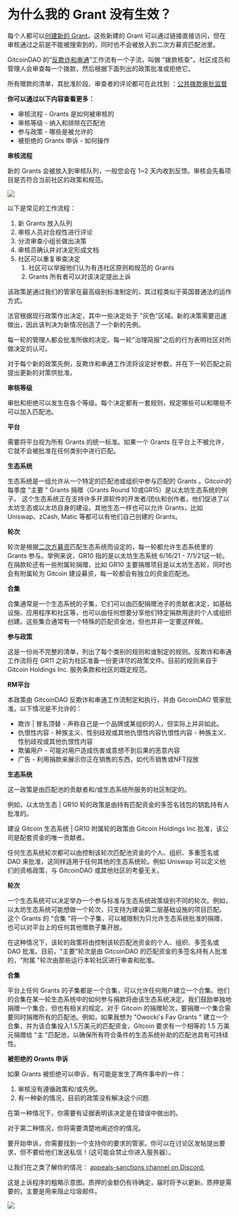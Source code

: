 # 为什么我的 Grant 没有生效？

每个人都可以[创建新的 Grant](https://gitcoin.co/grants/new)。这些新建的 Grant 可以通过链接直接访问，但在审核通过之前是不能被搜索到的，同时也不会被放入到二次方募资匹配池里。

GitcoinDAO 的“[反欺诈和串通](https://gov.gitcoin.co/t/workstream-fraud-detection-and-defense-working-group-assemble/158/11)”工作流有一个子流，叫做 "拨款核查"。社区成员和管理人会审查每一个拨款，然后根据下面列出的政策批准或拒绝它。

所有赠款的清单，其批准阶段、审查者的评论都可在此找到 ：[公共拨款审批监督](https://www.notion.so/gitcoin/Public-Grant-Approval-Oversight-Page-af7e9caa25b5478b901df5ac78349c4b)

**你可以通过以下内容查看更多：**

* 审核流程 - Grants 是如何被审核的
* 审核等级 - 纳入和排除在匹配池
* 参与政策 - 哪些是被允许的
* 被拒绝的 Grants 申诉 - 如何操作

**审核流程**

新的 Grants 会被放入到审核队列，一般您会在 1\~2 天内收到反馈。审核会先看项目是否符合当前社区的政策和规范。

![](https://hf-files-oregon.s3.amazonaws.com/hdpgitcoin\_kb\_attachments/2021/06-30/75d4d00d-7ffd-4a75-be11-49b5b609cacf/Twitter\_post\_-\_2\_1.png)

以下是常见的工作流程：

1. 新 Grants 放入队列
2. 审核人员对合规性进行评论
3. 分流审查小组长做出决策
4. 审核员确认并对决定形成文档
5. 社区可以重复审查决定
   1. 社区可以举报他们认为有违社区原则和规范的 Grants
   2. Grants 所有者可以对该决定提出上诉

该政策是通过我们的管家在最高级别标准制定的，其过程类似于英国普通法的运作方式。

法官根据现行政策作出决定，其中一些决定处于 "灰色"区域。新的决策需要迅速做出，因此该判决为新情况创造了一个新的先例。

每一轮的管理人都会批准所做的决定。每一轮"治理简报"之后的行为表明社区对所做决定的认可。

对于每个新的政策先例，反欺诈和串通工作流将设定好参数，并在下一轮匹配之前提出更新的对策供批准。

**审核等级**

审批和拒绝可以发生在各个等级。每个决定都有一套规则，规定哪些可以和哪些不可以加入匹配池。

**平台**

需要将平台视为所有 Grants 的统一标准。如果一个 Grants 在平台上不被允许，它就不会被批准在任何类别中进行匹配。

**生态系统**

生态系统是一组允许从一个特定的匹配池或组织中参与匹配的 Grants 。Gitcoin的每季度 "主要 " Grants 捐赠（Grants Round 10或GR15）是以太坊生态系统的例子。 这个生态系统正在支持许多开源软件的开发者/团伙和创作者，他们促进了以太坊生态或以太坊自身的建设。其他生态一样也可以允许 Grants，比如 Uniswap、zCash, Matic 等都可以有他们自己创建的 Grants。

**轮次**

轮次是根据[二次方募资](https://wtfisqf.com/?grant=\&grant=\&grant=\&grant=\&match=1000)匹配生态系统而设定的，每一轮都允许生态系统里的 Grants 参与。举例来说，GR10 指的是以太坊生态系统 6/16/21 - 7/1/21这一轮。 在捐款轮还有一些附属轮捐赠，比如 GR10 主要捐赠项目是以太坊生态轮，同时也会有附属轮为 Gitcoin 建设募资，每一轮都会有独立的资金匹配池。

**合集**

合集通常是一个生态系统的子集，它们可以由匹配捐赠池子的贡献者决定，如基础设施、应用程序和社区等，也可以由任何想要分享他们特定捐款用途的个人或组织创建。这些集合通常有一个特殊的匹配资金池，但也并非一定要这样做。

**参与政策**

这是一份尚不完整的清单，列出了每个类别的规则和谁制定的规则。反欺诈和串通工作流将在 GR11 之前为社区准备一份更详尽的政策文件。目前的规则来自于 Gitcoin Holdings Inc. 服务条款和社区的既定规范。

**RM平台**

本政策由 GitcoinDAO 反欺诈和串通工作流制定和执行，并由 GitcoinDAO 管家批准。以下情况是不允许的：

* 欺诈 | 冒名顶替 - 声称自己是一个品牌或某组织的人，但实际上并非如此。
* 仇恨性内容 - 种族主义、性别歧视或其他仇恨性内容仇恨性内容 - 种族主义、性别歧视或其他仇恨性内容
* 欺骗用户 - 可能对用户造成伤害或意想不到后果的恶意内容
* 广告 - 利用捐款来展示你正在销售的东西，如代币销售或NFT投放

**生态系统**

这一政策是由匹配池的贡献者和/或生态系统所服务的社区制定的。

例如，以太坊生态 | GR10 轮的政策是由持有匹配资金的多签名钱包的钥匙持有人批准的。

建设 Gitcoin 生态系统 |  GR10 附属轮的政策由 Gitcoin Holdings Inc.批准，该公司是配套资金的唯一贡献者。

任何生态系统轮次都可以由控制该轮次匹配池资金的个人、组织、多重签名或 DAO 来批准，这同样适用于任何其他的生态系统轮。例如 Uniswap 可以定义他们的资格政策，与 GitcoinDAO 或其他社区的考量无关。

**轮次**

一个生态系统可以决定举办一个参与标准与生态系统政策级别不同的轮次。例如，以太坊生态系统可能想做一个轮次，只支持为建设第二层基础设施的项目匹配。 这个 Grants 的 “合集 "将一个子集，可以被限制为只允许生态系统批准的捐赠，也可以对平台上的任何其他赠款子集开放。

在这种情况下，该轮的政策将由控制该轮匹配池资金的个人、组织、多签名或 DAO 批准。目前，"主要"轮次是由 GitcoinDAO 的匹配资金的多签名持有人批准的，"附属 "轮次由那些运行本轮社区进行审查和批准。

**合集**

平台上任何 Grants 的子集都是一个合集，可以允许任何用户建立一个合集。他们的合集在某一轮生态系统中的如何参与捐款将由该生态系统决定。我们鼓励单独地捐赠一个集合，但也有相关的规定。对于 Gitcoin 的捐赠轮次，要捐赠一个集合需要同时捐赠所有的匹配池。例如，如果我想为 "Owocki's Fav Grants “ 建立一个合集，并为该合集投入1.5万美元的匹配资金，Gitcoin 要求有一个相等的 1.5 万美元捐赠给 "主 "匹配池，以确保所有符合条件的生态系统补助的匹配池具有可持续性。

**被拒绝的 Grants 申诉**

如果 Grants 被拒绝可以申诉，有可能是发生了两件事中的一件：

1. 审核没有遵循政策和/或先例。
2. 有一种新的情况，目前的政策没有解决这个问题.

在第一种情况下，你需要有证据表明该决定是在错误中做出的。

对于第二种情况，你将需要清楚地阐述你的情况。

要开始申诉，你需要找到一个支持你的要求的管家。你可以在讨论区发帖提出要求，但不要给他们发送私信！(这可能会禁止你进入服务器）。

让我们在之类了解你的情况： [appeals-sanctions channel on Discord.](https://discord.gg/YHAZXSqDvv)

这是上诉程序的粗略示意图。质押的金额仍有待确定，届时将予以更新。质押是需要的，主要是用来阻止垃圾邮件。

![](https://hf-files-oregon.s3.amazonaws.com/hdpgitcoin\_kb\_attachments/2021/06-30/dedcf5d3-7e2d-4b5a-87d1-42d2f91dd136/GrantVerificationProcessGitcoinHoldings-GoogleChrome2021-06-22at2.05.01PM.jpeg)
